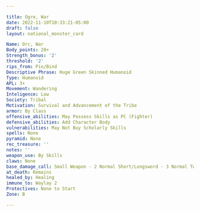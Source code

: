 ```yaml
---

title: Ogre, War
date: 2022-11-10T10:33:21-05:00
draft: false
layout: national_monster_card

Name: Orc, War
Body_points: 20+
Strength_bonus: '2'
threshold: '2'
rips_from: Pin/Bind
Descriptive Phrase: Huge Green Skinned Humanoid
Type: Humanoid
APL: 3+
Movement: Wandering
Inteligence: Low
Society: Tribal
Motivation: Survival and Advancement of the Tribe
armor: By Class
offensive_abilities: May Possess Skills as PC (Fighter)
defensive_abilities: Add Character Body
vulnerabilities: May Not Buy Scholarly Skills
spells: None
pyramid: None
rec_treasure: ''
notes: ''
weapon_use: By Skills
claws: None
base_damage_call: Small Weapon - 2 Normal Short/Longsword - 3 Normal Two Handed - 5 Normal
at_death: Remains
healed_by: Healing
immune_to: Waylay 2
Protectives: None to Start
Zone: B

---
```


